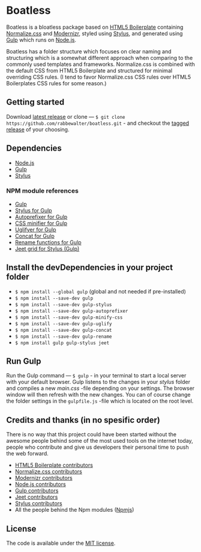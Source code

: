 # Boatless

Boatless is a bloatless package based on [HTML5 Boilerplate](https://html5boilerplate.com) containing [Normalize.css](https://necolas.github.com/normalize.css/) and [Modernizr](http://modernizr.com/), styled using [Stylus](http://stylus-lang.com/), and generated using [Gulp](http://gulpjs.com/) which runs on [Node.js](https://nodejs.org/).

Boatless has a folder structure which focuses on clear naming and structuring which is a somewhat different approach when comparing to the  commonly used templates and frameworks. Normalize.css is combined with the default CSS from HTML5 Boilerplate and structured for minimal overriding CSS rules. (I tend to favor Normalize.css CSS rules over HTML5 Boilerplates CSS rules for some reason.)


## Getting started

Download [latest release](https://github.com/rabbewalter/boatless/archive/master.zip) or clone — `$ git clone https://github.com/rabbewalter/boatless.git` - and checkout the [tagged release](https://github.com/rabbewalter/boatless/releases) of your choosing.


## Dependencies

* [Node.js](https://nodejs.org/)
* [Gulp](http://gulpjs.com/)
* [Stylus](http://stylus-lang.com/)


### NPM module references

* [Gulp](https://www.npmjs.com/package/gulp)
* [Stylus for Gulp](https://www.npmjs.com/package/gulp-stylus)
* [Autoprefixer for Gulp](https://www.npmjs.com/package/gulp-autoprefixer)
* [CSS minifier for Gulp](https://www.npmjs.com/package/gulp-minify-css)
* [Uglifyer for Gulp](https://www.npmjs.com/package/gulp-uglify)
* [Concat for Gulp](https://www.npmjs.com/package/gulp-concat)
* [Rename functions for Gulp](https://www.npmjs.com/package/gulp-rename)
* [Jeet grid for Stylus (Gulp)](https://www.npmjs.com/package/jeet)


## Install the devDependencies in your project folder

* `$ npm install --global gulp` (global and not needed if pre-installed)
* `$ npm install --save-dev gulp`
* `$ npm install --save-dev gulp-stylus`
* `$ npm install --save-dev gulp-autoprefixer`
* `$ npm install --save-dev gulp-minify-css`
* `$ npm install --save-dev gulp-uglify`
* `$ npm install --save-dev gulp-concat`
* `$ npm install --save-dev gulp-rename`
* `$ npm install gulp gulp-stylus jeet`


## Run Gulp

Run the Gulp command — `$ gulp` - in your terminal to start a local server with your default browser. Gulp listens to the changes in your *stylus* folder and compiles a new *main.css* -file depending on your settings. The browser window will then refresh with the new changes. You can of course change the folder settings in the `gulpfile.js` -file which is located on the root level.


## Credits and thanks (in no spesific order)

There is no way that this project could have been started without the awesome people behind some of the most used tools on the internet today, people who contribute and give us developers their personal time to push the web forward.
* [HTML5 Boilerplate contributors](https://github.com/h5bp/html5-boilerplate/graphs/contributors)
* [Normalize.css contributors](https://github.com/necolas/normalize.css/graphs/contributors)
* [Modernizr contributors](https://nodejs.org/about/organization/)
* [Node.js contributors](https://nodejs.org/about/organization/)
* [Gulp contributors](https://github.com/gulpjs/gulp/graphs/contributors)
* [Jeet contributors](https://github.com/mojotech/jeet/graphs/contributors)
* [Stylus contributors](https://github.com/stylus/stylus/graphs/contributors)
* All the people behind the Npm modules ([Npmjs](https://www.npmjs.com/))


## License

The code is available under the [MIT license](LICENSE).

